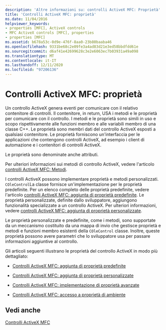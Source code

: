 ```yaml
---
description: 'Altre informazioni su: controlli ActiveX MFC: Proprietà'
title: 'Controlli ActiveX MFC: proprietà'
ms.date: 11/04/2016
helpviewer_keywords:
- properties [MFC], ActiveX controls
- MFC ActiveX controls [MFC], properties
- properties [MFC]
ms.assetid: b678a53c-0d9e-476f-8aa0-23b80baaba46
ms.openlocfilehash: 9331be68c2e09fe3a4ad83d21e3ed58bbdfdd61e
ms.sourcegitcommit: d6af41e42699628c3e2e6063ec7b03931a49a098
ms.translationtype: MT
ms.contentlocale: it-IT
ms.lasthandoff: 12/11/2020
ms.locfileid: "97206136"
---
```

# <a name="mfc-activex-controls-properties"></a>Controlli ActiveX MFC: proprietà

Un controllo ActiveX genera eventi per comunicare con il relativo contenitore di controlli. Il contenitore, in return, USA i metodi e le proprietà per comunicare con il controllo. I metodi e le proprietà sono simili in uso e scopo rispettivamente alle funzioni membro e alle variabili membro di una classe C++. Le proprietà sono membri dati del controllo ActiveX esposti a qualsiasi contenitore. Le proprietà forniscono un'interfaccia per le applicazioni che contengono controlli ActiveX, ad esempio i client di automazione e i contenitori di controlli ActiveX.

Le proprietà sono denominate anche attributi.

Per ulteriori informazioni sui metodi di controllo ActiveX, vedere l'articolo [controlli ActiveX MFC: Metodi](mfc-activex-controls-methods.md).

I controlli ActiveX possono implementare proprietà e metodi personalizzati. `COleControl`La classe fornisce un'implementazione per le proprietà predefinite. Per un elenco completo delle proprietà predefinite, vedere l'articolo [controlli ActiveX MFC: aggiunta di proprietà predefinite](mfc-activex-controls-adding-stock-properties.md). Le proprietà personalizzate, definite dallo sviluppatore, aggiungono funzionalità specializzate a un controllo ActiveX. Per ulteriori informazioni, vedere [controlli ActiveX MFC: aggiunta di proprietà personalizzate](mfc-activex-controls-adding-custom-properties.md).

Le proprietà personalizzate e predefinite, come i metodi, sono supportate da un meccanismo costituito da una mappa di invio che gestisce proprietà e metodi e funzioni membro esistenti della `COleControl` classe. Inoltre, queste proprietà possono avere parametri che lo sviluppatore usa per passare informazioni aggiuntive al controllo.

Gli articoli seguenti illustrano le proprietà del controllo ActiveX in modo più dettagliato:

- [Controlli ActiveX MFC: aggiunta di proprietà predefinite](mfc-activex-controls-adding-stock-properties.md)

- [Controlli ActiveX MFC: aggiunta di proprietà personalizzate](mfc-activex-controls-adding-custom-properties.md)

- [Controlli ActiveX MFC: implementazione di proprietà avanzate](mfc-activex-controls-advanced-property-implementation.md)

- [Controlli ActiveX MFC: accesso a proprietà di ambiente](mfc-activex-controls-accessing-ambient-properties.md)

## <a name="see-also"></a>Vedi anche

[Controlli ActiveX MFC](mfc-activex-controls.md)
